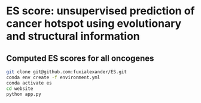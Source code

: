 # ES score: unsupervised prediction of cancer hotspot using evolutionary and structural information


## Computed ES scores for all oncogenes
```bash
git clone git@github.com:fuxialexander/ES.git
conda env create -f environment.yml
conda activate es
cd website
python app.py
```